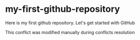 # my-first-github-repository
Here is my first github repository. Let's get started with GitHub

This conflict was modified manually during conflicts resolution
